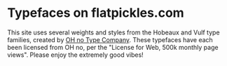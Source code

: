 # Typefaces on flatpickles.com

This site uses several weights and styles from the Hobeaux and Vulf type families, created by [OH no Type Company](https://ohnotype.co/). These typefaces have each been licensed from OH no, per the "License for Web, 500k monthly page views". Please enjoy the extremely good vibes!
